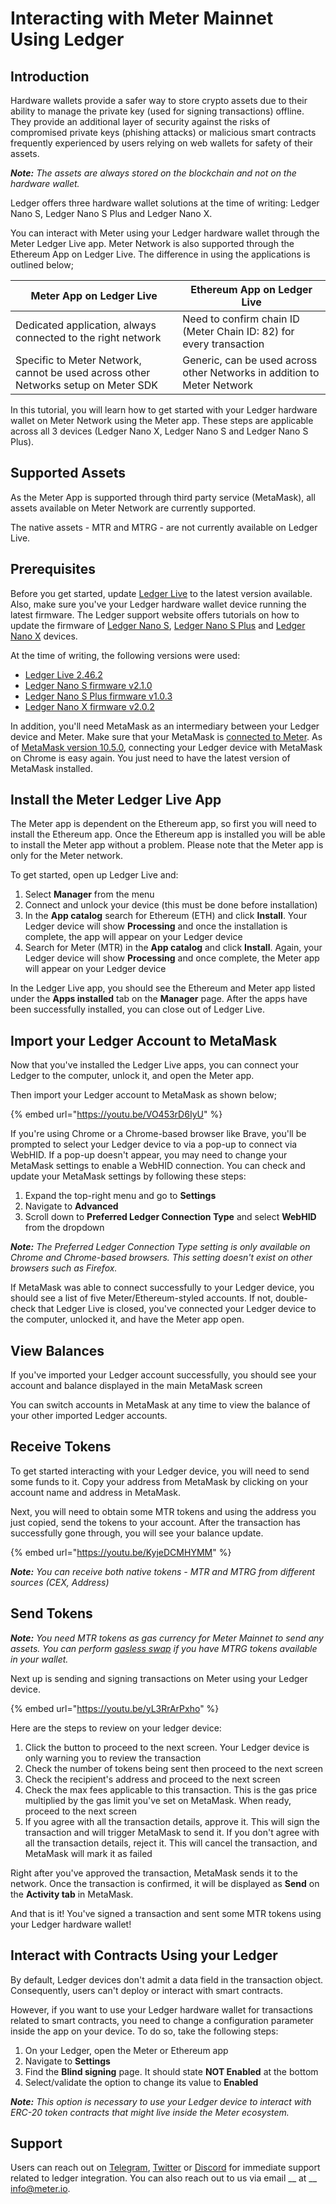 # Interacting with Meter Mainnet Using Ledger

## **Introduction**

Hardware wallets provide a safer way to store crypto assets due to their ability to manage the private key (used for signing transactions) offline. They provide an additional layer of security against the risks of compromised private keys (phishing attacks) or malicious smart contracts frequently experienced by users relying on web wallets for safety of their assets.

_**Note:** The assets are always stored on the blockchain and not on the hardware wallet._

Ledger offers three hardware wallet solutions at the time of writing: Ledger Nano S, Ledger Nano S Plus and Ledger Nano X.

You can interact with Meter using your Ledger hardware wallet through the Meter Ledger Live app. Meter Network is also supported through the Ethereum App on Ledger Live. The difference in using the applications is outlined below;

| Meter App on Ledger Live                                                           | Ethereum App on Ledger Live                                             |
| ---------------------------------------------------------------------------------- | ----------------------------------------------------------------------- |
| Dedicated application, always connected to the right network                       | Need to confirm chain ID (Meter Chain ID: 82) for every transaction     |
| Specific to Meter Network, cannot be used across other Networks setup on Meter SDK | Generic, can be used across other Networks in addition to Meter Network |

In this tutorial, you will learn how to get started with your Ledger hardware wallet on Meter Network using the Meter app. These steps are applicable across all 3 devices (Ledger Nano X,  Ledger Nano S and Ledger Nano S Plus).

## **Supported Assets**

As the Meter App is supported through third party service (MetaMask), all assets available on Meter Network are currently supported.

The native assets - MTR and MTRG - are not currently available on Ledger Live.

## **Prerequisites**

Before you get started, update [Ledger Live](https://www.ledger.com/ledger-live/download) to the latest version available. Also, make sure you've your Ledger hardware wallet device running the latest firmware. The Ledger support website offers tutorials on how to update the firmware of [Ledger Nano S](https://support.ledger.com/hc/en-us/articles/360002731113-Update-Ledger-Nano-S-firmware), [Ledger Nano S Plus](https://support.ledger.com/hc/en-us/articles/4445777839901-Update-Ledger-Nano-S-Plus-firmware?docs=true) and [Ledger Nano X](https://support.ledger.com/hc/en-us/articles/360013349800-Update-Ledger-Nano-X-firmware) devices.

At the time of writing, the following versions were used:

* [Ledger Live 2.46.2](https://support.ledger.com/hc/en-us/articles/360020773319-What-s-new-in-Ledger-Live-?docs=true)
* [Ledger Nano S firmware v2.1.0](https://support.ledger.com/hc/en-us/articles/360010446000-Ledger-Nano-S-firmware-release-notes?docs=true)
* [Ledger Nano S Plus firmware v1.0.3](https://support.ledger.com/hc/en-us/articles/4494540771997-Ledger-Nano-S-Plus-Firmware-Release-Notes?docs=true)
* [Ledger Nano X firmware v2.0.2](https://support.ledger.com/hc/en-us/articles/360014980580-Ledger-Nano-X-firmware-release-notes?docs=true)

In addition, you'll need MetaMask as an intermediary between your Ledger device and Meter. Make sure that your MetaMask is [connected to Meter](https://docs.meter.io/wallet-setup/interacting-with-meter-mainnet-using-metamask). As of [MetaMask version 10.5.0](https://consensys.net/blog/metamask/metamask-and-ledger-integration-fixed/), connecting your Ledger device with MetaMask on Chrome is easy again. You just need to have the latest version of MetaMask installed.

## **Install the Meter Ledger Live App**

The Meter app is dependent on the Ethereum app, so first you will need to install the Ethereum app. Once the Ethereum app is installed you will be able to install the Meter app without a problem. Please note that the Meter app is only for the Meter network.

To get started, open up Ledger Live and:

1. Select **Manager** from the menu
2. Connect and unlock your device (this must be done before installation)
3. In the **App catalog** search for Ethereum (ETH) and click **Install**. Your Ledger device will show **Processing** and once the installation is complete, the app will appear on your Ledger device
4. Search for Meter (MTR) in the **App catalog** and click **Install**. Again, your Ledger device will show **Processing** and once complete, the Meter app will appear on your Ledger device

In the Ledger Live app, you should see the Ethereum and Meter app listed under the **Apps installed** tab on the **Manager** page. After the apps have been successfully installed, you can close out of Ledger Live.

## **Import your Ledger Account to MetaMask**

Now that you've installed the Ledger Live apps, you can connect your Ledger to the computer, unlock it, and open the Meter app.

Then import your Ledger account to MetaMask as shown below;

{% embed url="https://youtu.be/VO453rD6IyU" %}

If you're using Chrome or a Chrome-based browser like Brave, you'll be prompted to select your Ledger device to via a pop-up to connect via WebHID. If a pop-up doesn't appear, you may need to change your MetaMask settings to enable a WebHID connection. You can check and update your MetaMask settings by following these steps:

1. Expand the top-right menu and go to **Settings**
2. Navigate to **Advanced**
3. Scroll down to **Preferred Ledger Connection Type** and select **WebHID** from the dropdown

_**Note:** The Preferred Ledger Connection Type setting is only available on Chrome and Chrome-based browsers. This setting doesn't exist on other browsers such as Firefox._

If MetaMask was able to connect successfully to your Ledger device, you should see a list of five Meter/Ethereum-styled accounts. If not, double-check that Ledger Live is closed, you've connected your Ledger device to the computer, unlocked it, and have the Meter app open.

## **View Balances**

If you've imported your Ledger account successfully, you should see your account and balance displayed in the main MetaMask screen

You can switch accounts in MetaMask at any time to view the balance of your other imported Ledger accounts.

## **Receive Tokens**

To get started interacting with your Ledger device, you will need to send some funds to it. Copy your address from MetaMask by clicking on your account name and address in MetaMask.

Next, you will need to obtain some MTR tokens and using the address you just copied, send the tokens to your account. After the transaction has successfully gone through, you will see your balance update.

{% embed url="https://youtu.be/KyjeDCMHYMM" %}

_**Note:** You can receive both native tokens - MTR and MTRG from different sources (CEX, Address)_

## **Send Tokens**

_**Note:** You need MTR tokens as gas currency for Meter Mainnet to send any assets. You can perform_ [_gasless swap_](https://wallet.meter.io/swap) _if you have MTRG tokens available in your wallet._

Next up is sending and signing transactions on Meter using your Ledger device.&#x20;

{% embed url="https://youtu.be/yL3RrArPxho" %}

Here are the steps to review on your ledger device:

1. Click the button to proceed to the next screen. Your Ledger device is only warning you to review the transaction
2. Check the number of tokens being sent then proceed to the next screen
3. Check the recipient's address and proceed to the next screen
4. Check the max fees applicable to this transaction. This is the gas price multiplied by the gas limit you've set on MetaMask. When ready, proceed to the next screen
5. If you agree with all the transaction details, approve it. This will sign the transaction and will trigger MetaMask to send it. If you don't agree with all the transaction details, reject it. This will cancel the transaction, and MetaMask will mark it as failed

Right after you've approved the transaction, MetaMask sends it to the network. Once the transaction is confirmed, it will be displayed as **Send** on the **Activity tab** in MetaMask.

And that is it! You've signed a transaction and sent some MTR tokens using your Ledger hardware wallet!

## **Interact with Contracts Using your Ledger**

By default, Ledger devices don't admit a data field in the transaction object. Consequently, users can't deploy or interact with smart contracts.

However, if you want to use your Ledger hardware wallet for transactions related to smart contracts, you need to change a configuration parameter inside the app on your device. To do so, take the following steps:

1. On your Ledger, open the Meter or Ethereum app
2. Navigate to **Settings**
3. Find the **Blind signing** page. It should state **NOT Enabled** at the bottom
4. Select/validate the option to change its value to **Enabled**

_**Note:** This option is necessary to use your Ledger device to interact with ERC-20 token contracts that might live inside the Meter ecosystem._

## **Support**

Users can reach out on [Telegram](https://t.me/Meter\_IO), [Twitter](https://twitter.com/Meter\_IO) or [Discord](https://discord.gg/WPjTpMG) for immediate support related to ledger integration. You can also reach out to us via email __ at __ info@meter.io.

